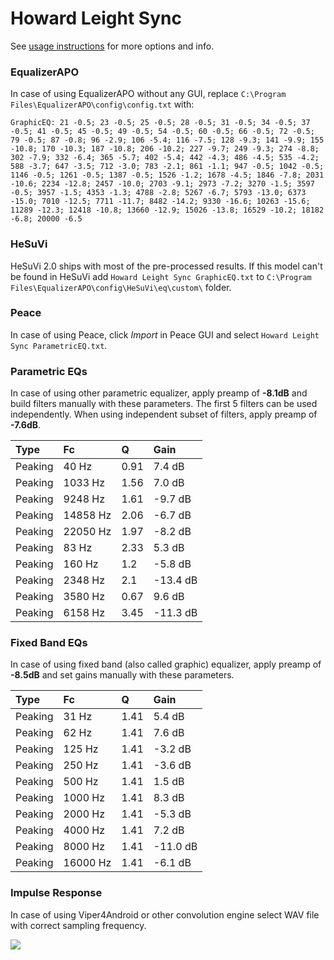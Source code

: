 # Howard Leight Sync
See [usage instructions](https://github.com/jaakkopasanen/AutoEq#usage) for more options and info.

### EqualizerAPO
In case of using EqualizerAPO without any GUI, replace `C:\Program Files\EqualizerAPO\config\config.txt`
with:
```
GraphicEQ: 21 -0.5; 23 -0.5; 25 -0.5; 28 -0.5; 31 -0.5; 34 -0.5; 37 -0.5; 41 -0.5; 45 -0.5; 49 -0.5; 54 -0.5; 60 -0.5; 66 -0.5; 72 -0.5; 79 -0.5; 87 -0.8; 96 -2.9; 106 -5.4; 116 -7.5; 128 -9.3; 141 -9.9; 155 -10.8; 170 -10.3; 187 -10.8; 206 -10.2; 227 -9.7; 249 -9.3; 274 -8.8; 302 -7.9; 332 -6.4; 365 -5.7; 402 -5.4; 442 -4.3; 486 -4.5; 535 -4.2; 588 -3.7; 647 -3.5; 712 -3.0; 783 -2.1; 861 -1.1; 947 -0.5; 1042 -0.5; 1146 -0.5; 1261 -0.5; 1387 -0.5; 1526 -1.2; 1678 -4.5; 1846 -7.8; 2031 -10.6; 2234 -12.8; 2457 -10.0; 2703 -9.1; 2973 -7.2; 3270 -1.5; 3597 -0.5; 3957 -1.5; 4353 -1.3; 4788 -2.8; 5267 -6.7; 5793 -13.0; 6373 -15.0; 7010 -12.5; 7711 -11.7; 8482 -14.2; 9330 -16.6; 10263 -15.6; 11289 -12.3; 12418 -10.8; 13660 -12.9; 15026 -13.8; 16529 -10.2; 18182 -6.8; 20000 -6.5
```

### HeSuVi
HeSuVi 2.0 ships with most of the pre-processed results. If this model can't be found in HeSuVi add
`Howard Leight Sync GraphicEQ.txt` to `C:\Program Files\EqualizerAPO\config\HeSuVi\eq\custom\` folder.

### Peace
In case of using Peace, click *Import* in Peace GUI and select `Howard Leight Sync ParametricEQ.txt`.

### Parametric EQs
In case of using other parametric equalizer, apply preamp of **-8.1dB** and build filters manually
with these parameters. The first 5 filters can be used independently.
When using independent subset of filters, apply preamp of **-7.6dB**.

| Type    | Fc       |    Q | Gain     |
|:--------|:---------|:-----|:---------|
| Peaking | 40 Hz    | 0.91 | 7.4 dB   |
| Peaking | 1033 Hz  | 1.56 | 7.0 dB   |
| Peaking | 9248 Hz  | 1.61 | -9.7 dB  |
| Peaking | 14858 Hz | 2.06 | -6.7 dB  |
| Peaking | 22050 Hz | 1.97 | -8.2 dB  |
| Peaking | 83 Hz    | 2.33 | 5.3 dB   |
| Peaking | 160 Hz   | 1.2  | -5.8 dB  |
| Peaking | 2348 Hz  | 2.1  | -13.4 dB |
| Peaking | 3580 Hz  | 0.67 | 9.6 dB   |
| Peaking | 6158 Hz  | 3.45 | -11.3 dB |

### Fixed Band EQs
In case of using fixed band (also called graphic) equalizer, apply preamp of **-8.5dB** and set
gains manually with these parameters.

| Type    | Fc       |    Q | Gain     |
|:--------|:---------|:-----|:---------|
| Peaking | 31 Hz    | 1.41 | 5.4 dB   |
| Peaking | 62 Hz    | 1.41 | 7.6 dB   |
| Peaking | 125 Hz   | 1.41 | -3.2 dB  |
| Peaking | 250 Hz   | 1.41 | -3.6 dB  |
| Peaking | 500 Hz   | 1.41 | 1.5 dB   |
| Peaking | 1000 Hz  | 1.41 | 8.3 dB   |
| Peaking | 2000 Hz  | 1.41 | -5.3 dB  |
| Peaking | 4000 Hz  | 1.41 | 7.2 dB   |
| Peaking | 8000 Hz  | 1.41 | -11.0 dB |
| Peaking | 16000 Hz | 1.41 | -6.1 dB  |

### Impulse Response
In case of using Viper4Android or other convolution engine select WAV file with correct sampling frequency.

![](https://raw.githubusercontent.com/jaakkopasanen/AutoEq/master/results/innerfidelity/sbaf-serious/Howard%20Leight%20Sync/Howard%20Leight%20Sync.png)